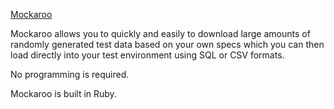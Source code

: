 [Mockaroo](https://www.mockaroo.com/)

Mockaroo allows you to quickly and easily to download large amounts of randomly generated test data based on your own specs which you can then load directly into your test environment using SQL or CSV formats.

No programming is required.

Mockaroo is built in Ruby.
